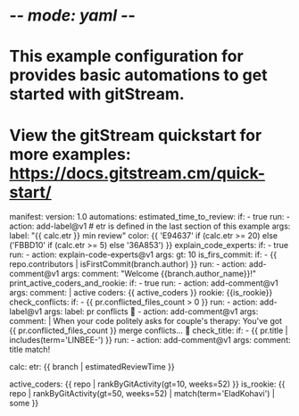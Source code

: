 # -*- mode: yaml -*-
# This example configuration for provides basic automations to get started with gitStream.
# View the gitStream quickstart for more examples: https://docs.gitstream.cm/quick-start/
manifest:
  version: 1.0
automations:
  estimated_time_to_review: 
    if:
      - true
    run:
      - action: add-label@v1
      # etr is defined in the last section of this example
        args:
          label: "{{ calc.etr }} min review"
          color: {{ 'E94637' if (calc.etr >= 20) else ('FBBD10' if (calc.etr >= 5) else '36A853') }}
  explain_code_experts:
    if:
      - true
    run:
      - action: explain-code-experts@v1 
        args:
          gt: 10 
  is_firs_commit:
    if: 
      - {{ repo.contributors | isFirstCommit(branch.author) }}
    run: 
      - action: add-comment@v1
        args:
          comment: "Welcome {{branch.author_name}}!"
  print_active_coders_and_rookie:
    if: 
      - true
    run: 
      - action: add-comment@v1
        args:
          comment: |
            active coders: {{ active_coders }}
            rookie: {{is_rookie}}
  check_conflicts:
    if:
      - {{ pr.conflicted_files_count > 0 }}
    run:
      - action: add-label@v1
        args:
          label: pr conflicts 🚩
      - action: add-comment@v1
        args:
          comment: |
            When your code politely asks for couple's therapy: 
            You've got {{ pr.conflicted_files_count }} merge conflicts... 🚩
  check_title:
    if: 
      - {{ pr.title | includes(term='LINBEE-') }}
    run: 
      - action: add-comment@v1
        args:
          comment: title match!

calc:
  etr: {{ branch | estimatedReviewTime }}

active_coders: {{ repo | rankByGitActivity(gt=10, weeks=52) }}
is_rookie: {{ repo | rankByGitActivity(gt=50, weeks=52) | match(term='EladKohavi') | some }}
